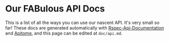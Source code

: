 Our FABulous API Docs
=====================

This is a list of all the ways you can use our nascent API.  It's very
small so far!  These docs are generated automatically with
[Rspec-Api-Documentation](https://github.com/zipmark/rspec_api_documentation) and [Apitome](https://github.com/jejacks0n/apitome), and this page can be edited at `doc/api.md`.
